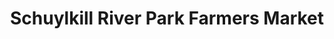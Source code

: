 ---
title: "Schuylkill River Park Farmers Market"
url: /philadelphia/schuylkill-river-park-farmers-market/
shop: Hofladen
---